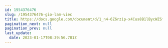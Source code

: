 ```yaml
---
id: 1954376476
slug: /1954376476-gio-lam-viec
title: https://docs.google.com/document/d/1_n4-6Z6rzip-x4Cus8B1lBycWZSf7Qh8oPHCBwayT5M
pagination_next: null
pagination_prev: null
last_update:
  date: 2023-01-17T08:39:56.701Z
---
```



